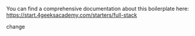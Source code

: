 You can find a comprehensive documentation about this boilerplate here:
https://start.4geeksacademy.com/starters/full-stack

change
